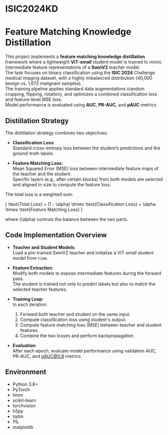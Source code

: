 # ISIC2024KD

# Feature Matching Knowledge Distillation

This project implements a **feature matching knowledge distillation** framework where a lightweight **ViT-small** student model is trained to mimic intermediate feature representations of a **SwinV2** teacher model.  
The task focuses on binary classification using the **ISIC 2024** Challenge medical imaging dataset, with a highly imbalanced distribution (40,000 benign vs. 1,672 malignant samples).  
The training pipeline applies standard data augmentations (random cropping, flipping, rotation), and optimizes a combined classification loss and feature-level MSE loss.  
Model performance is evaluated using **AUC**, **PR-AUC**, and **pAUC** metrics.

## Distillation Strategy

The distillation strategy combines two objectives:

- **Classification Loss**:  
  Standard cross-entropy loss between the student’s predictions and the ground-truth labels.
  
- **Feature Matching Loss**:  
  Mean Squared Error (MSE) loss between intermediate feature maps of the teacher and the student.  
  Specific layers (e.g., after certain blocks) from both models are selected and aligned in size to compute the feature loss.

The total loss is a weighted sum:

\[
\text{Total Loss} = (1 - \alpha) \times \text{Classification Loss} + \alpha \times \text{Feature Matching Loss}
\]

where \(\alpha\) controls the balance between the two parts.

## Code Implementation Overview

- **Teacher and Student Models**:  
  Load a pre-trained SwinV2 teacher and initialize a ViT-small student model from `timm`.

- **Feature Extraction**:  
  Modify both models to expose intermediate features during the forward pass.  
  The student is trained not only to predict labels but also to match the selected teacher features.

- **Training Loop**:  
  In each iteration:
  1. Forward both teacher and student on the same input.
  2. Compute classification loss using student's output.
  3. Compute feature matching loss (MSE) between teacher and student features.
  4. Combine the two losses and perform backpropagation.

- **Evaluation**:  
  After each epoch, evaluate model performance using validation AUC, PR-AUC, and pAUC@0.8 metrics.

## Environment
- Python 3.8+
- PyTorch
- timm
- scikit-learn
- torchvision
- h5py
- tqdm
- PIL
- matplotlib
